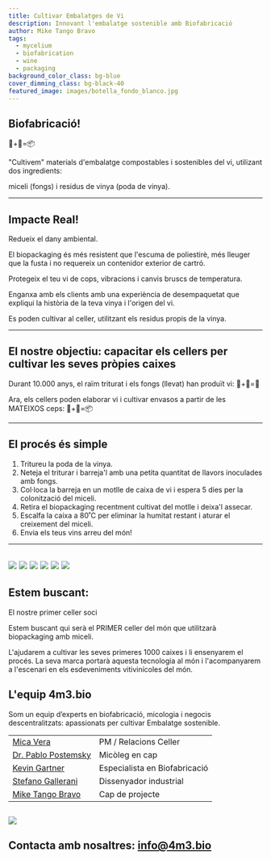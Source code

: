 ```yaml
---
title: Cultivar Embalatges de Vi
description: Innovant l'embalatge sostenible amb Biofabricació
author: Mike Tango Bravo
tags:
  - mycelium
  - biofabrication
  - wine
  - packaging
background_color_class: bg-blue
cover_dimming_class: bg-black-40
featured_image: images/botella_fondo_blanco.jpg
---
```


## Biofabricació! 
🍄+🍇=📦

"Cultivem" materials d'embalatge compostables i sostenibles del vi, utilizant dos ingredients:

miceli (fongs) i
residus de vinya (poda de vinya).

---

## Impacte Real!

Redueix el dany ambiental.

El biopackaging és més resistent que l'escuma de poliestirè, més lleuger que la fusta i no requereix un contenidor exterior de cartró.

Protegeix el teu vi de cops, vibracions i canvis bruscs de temperatura.

Enganxa amb els clients amb una experiència de desempaquetat que expliqui la història de la teva vinya i l'origen del vi.

Es poden cultivar al celler, utilitzant els residus propis de la vinya.

---
## El nostre objectiu: capacitar els cellers per cultivar les seves pròpies caixes

Durant 10.000 anys, el raïm triturat i els fongs (llevat) han produït vi: 🍄+🍇=🍷

Ara, els cellers poden elaborar vi i cultivar envasos a partir de les MATEIXOS ceps: 🍄+🍇=📦

---

## El procés és simple

1. Tritureu la poda de la vinya.
2. Neteja el triturar i barreja'l amb una petita quantitat de llavors inoculades amb fongs.
3. Col·loca la barreja en un motlle de caixa de vi i espera 5 dies per la colonització del miceli.
4. Retira el biopackaging recentment cultivat del motlle i deixa'l assecar.
5. Escalfa la caixa a 80˚C per eliminar la humitat restant i aturar el creixement del miceli.
6. Envia els teus vins arreu del món!

---
![](/images/bluesky.jpg)
![](/images/2box_lid.jpg)
![](/images/sixbottle.jpg)
![](/images/empty_shadow.jpg)
![](/images/oblique_box.jpg)
![](/images/thinker.jpg)
---


## Estem buscant:

El nostre primer celler soci

Estem buscant qui serà el PRIMER celler del món que utilitzarà biopackaging amb miceli.

L'ajudarem a cultivar les seves primeres 1000 caixes i li ensenyarem el procés. La seva marca portarà aquesta tecnologia al món i l'acompanyarem a l'escenari en els esdeveniments vitivinícoles del món.
## L'equip 4m3.bio

Som un equip d’experts en biofabricació, micologia i negocis descentralitzats: apassionats per cultivar Embalatge sostenible.

|                                                                                |                               |
| ------------------------------------------------------------------------------ | ----------------------------- |
| [Mica Vera](https://www.linkedin.com/in/mica-vera-fernández-0b136a1/)          | PM / Relacions Celler         |
| [Dr. Pablo Postemsky](https://www.linkedin.com/in/pablo-d-postemsky-70009896/) | Micòleg en cap                |
| [Kevin Gartner](https://youtu.be/dQw4w9WgXcQ?si=-2hPaneFe2LBzwxd)              | Especialista en Biofabricació |
| [Stefano Gallerani ](https://www.linkedin.com/in/stefano-gallerani-8836001a0/) | Dissenyador industrial        |
| [Mike Tango Bravo](https://www.linkedin.com/in/barrowmike/)                    | Cap de projecte               |
![](/images/two_squares.jpg)
---

## Contacta amb nosaltres: info@4m3.bio
